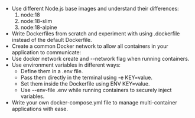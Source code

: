 - Use different Node.js base images and understand their differences:
  1. node:18
  2. node:18-slim
  3. node:18-alpine
- Write Dockerfiles from scratch and experiment with using .dockerfile instead of the default Dockerfile.
- Create a common Docker network to allow all containers in your application to communicate:
- Use docker network create and --network flag when running containers.
- Use environment variables in different ways:
  - Define them in a .env file.
  - Pass them directly in the terminal using -e KEY=value.
  - Set them inside the Dockerfile using ENV KEY=value.
  - Use --env-file .env while running containers to securely inject variables.
- Write your own docker-compose.yml file to manage multi-container applications with ease.
